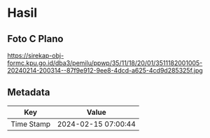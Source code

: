 # Hasil

## Foto C Plano

https://sirekap-obj-formc.kpu.go.id/dba3/pemilu/ppwp/35/11/18/20/01/3511182001005-20240214-200314--87f9e912-9ee8-4dcd-a625-4cd9d285325f.jpg


## Metadata

| Key        | Value               |
| ---------- | ------------------- |
| Time Stamp | 2024-02-15 07:00:44 |



